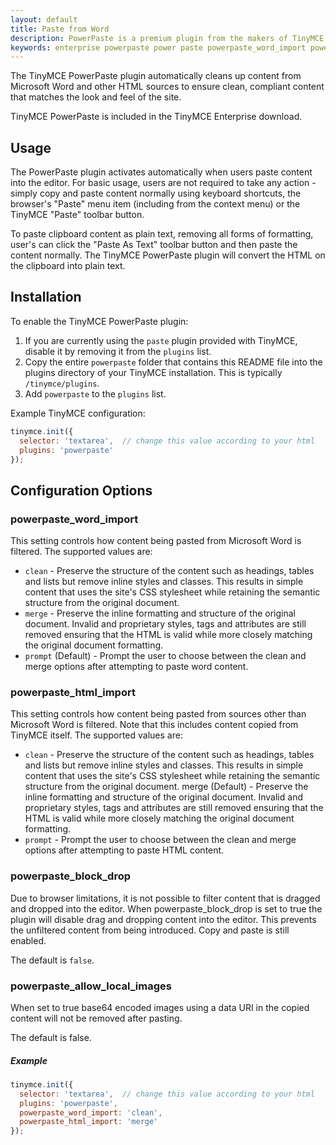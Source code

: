 ```yaml
---
layout: default
title: Paste from Word
description: PowerPaste is a premium plugin from the makers of TinyMCE for clean Word copy-and-paste.
keywords: enterprise powerpaste power paste powerpaste_word_import powerpaste_html_import powerpaste_block_drop powerpaste_allow_local_images
---
```


The TinyMCE PowerPaste plugin automatically cleans up content from Microsoft Word and other HTML sources to ensure clean, compliant content that matches the look and feel of the site.

TinyMCE PowerPaste is included in the TinyMCE Enterprise download.


## Usage

The  PowerPaste plugin activates automatically when users paste content into the editor. For basic usage, users are not required to take any action - simply copy and paste content normally using keyboard shortcuts, the browser's "Paste" menu item (including from the context menu) or the TinyMCE "Paste" toolbar button.

To paste clipboard content as plain text, removing all forms of formatting, user's can click the "Paste As Text" toolbar button and then paste the content normally. The TinyMCE PowerPaste plugin will convert the HTML on the clipboard into plain text.


## Installation

To enable the TinyMCE PowerPaste plugin:

1. If you are currently using the `paste` plugin provided with TinyMCE, disable it by removing it from the `plugins` list.
2. Copy the entire `powerpaste` folder that contains this README file into the plugins directory of your TinyMCE installation. This is typically `/tinymce/plugins`.
3. Add `powerpaste` to the `plugins` list.

Example TinyMCE configuration:

```js
tinymce.init({
  selector: 'textarea',  // change this value according to your html
  plugins: 'powerpaste'
});
```

## Configuration Options

### powerpaste_word_import

This setting controls how content being pasted from Microsoft Word is filtered. The supported values are:

* `clean` - Preserve the structure of the content such as headings, tables and lists but remove inline styles and classes. This results in simple content that uses the site's CSS stylesheet while retaining the semantic structure from the original document.
* `merge` - Preserve the inline formatting and structure of the original document. Invalid and proprietary styles, tags and attributes are still removed ensuring that the HTML is valid while more closely matching the original document formatting.
* `prompt` (Default) - Prompt the user to choose between the clean and merge options after attempting to paste word content.

### powerpaste_html_import

This setting controls how content being pasted from sources other than Microsoft Word is filtered. Note that this includes content copied from TinyMCE itself. The supported values are:

* `clean` - Preserve the structure of the content such as headings, tables and lists but remove inline styles and classes. This results in simple content that uses the site's CSS stylesheet while retaining the semantic structure from the original document.
merge (Default) - Preserve the inline formatting and structure of the original document. Invalid and proprietary styles, tags and attributes are still removed ensuring that the HTML is valid while more closely matching the original document formatting.
* `prompt` - Prompt the user to choose between the clean and merge options after attempting to paste HTML content.

### powerpaste_block_drop

Due to browser limitations, it is not possible to filter content that is dragged and dropped into the editor. When powerpaste_block_drop is set to true the plugin will disable drag and dropping content into the editor. This prevents the unfiltered content from being introduced. Copy and paste is still enabled.

The default is `false`.

### powerpaste_allow_local_images

When set to true base64 encoded images using a data URI in the copied content will not be removed after pasting.

The default is false.

##### Example

```js
tinymce.init({
  selector: 'textarea',  // change this value according to your html
  plugins: 'powerpaste',
  powerpaste_word_import: 'clean',
  powerpaste_html_import: 'merge'
});
```
